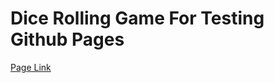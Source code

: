 <h1>Dice Rolling Game For Testing Github Pages</h1>

<a href="https://berkaytrhn.github.io/Basic-Dice-Game-For-Host-Testing/" target="_blank">Page Link</a>
